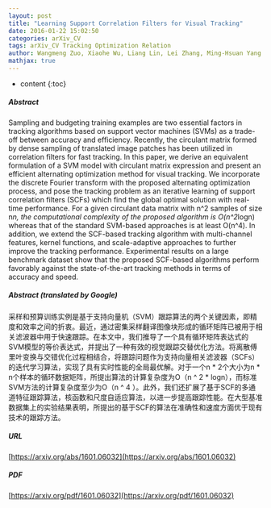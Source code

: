 ```yaml
---
layout: post
title: "Learning Support Correlation Filters for Visual Tracking"
date: 2016-01-22 15:02:50
categories: arXiv_CV
tags: arXiv_CV Tracking Optimization Relation
author: Wangmeng Zuo, Xiaohe Wu, Liang Lin, Lei Zhang, Ming-Hsuan Yang
mathjax: true
---
```


* content
{:toc}

##### Abstract
Sampling and budgeting training examples are two essential factors in tracking algorithms based on support vector machines (SVMs) as a trade-off between accuracy and efficiency. Recently, the circulant matrix formed by dense sampling of translated image patches has been utilized in correlation filters for fast tracking. In this paper, we derive an equivalent formulation of a SVM model with circulant matrix expression and present an efficient alternating optimization method for visual tracking. We incorporate the discrete Fourier transform with the proposed alternating optimization process, and pose the tracking problem as an iterative learning of support correlation filters (SCFs) which find the global optimal solution with real-time performance. For a given circulant data matrix with n^2 samples of size n*n, the computational complexity of the proposed algorithm is O(n^2*logn) whereas that of the standard SVM-based approaches is at least O(n^4). In addition, we extend the SCF-based tracking algorithm with multi-channel features, kernel functions, and scale-adaptive approaches to further improve the tracking performance. Experimental results on a large benchmark dataset show that the proposed SCF-based algorithms perform favorably against the state-of-the-art tracking methods in terms of accuracy and speed.

##### Abstract (translated by Google)
采样和预算训练实例是基于支持向量机（SVM）跟踪算法的两个关键因素，即精度和效率之间的折衷。最近，通过密集采样翻译图像块形成的循环矩阵已被用于相关滤波器中用于快速跟踪。在本文中，我们推导了一个具有循环矩阵表达式的SVM模型的等价表达式，并提出了一种有效的视觉跟踪交替优化方法。将离散傅里叶变换与交错优化过程相结合，将跟踪问题作为支持向量相关滤波器（SCFs）的迭代学习算法，实现了具有实时性能的全局最优解。对于一个n * 2个大小为n * n个样本的循环数据矩阵，所提出算法的计算复杂度为O（n ^ 2 * logn），而标准SVM方法的计算复杂度至少为O（n ^ 4 ）。此外，我们还扩展了基于SCF的多通道特征跟踪算法，核函数和尺度自适应算法，以进一步提高跟踪性能。在大型基准数据集上的实验结果表明，所提出的基于SCF的算法在准确性和速度方面优于现有技术的跟踪方法。

##### URL
[https://arxiv.org/abs/1601.06032](https://arxiv.org/abs/1601.06032)

##### PDF
[https://arxiv.org/pdf/1601.06032](https://arxiv.org/pdf/1601.06032)

